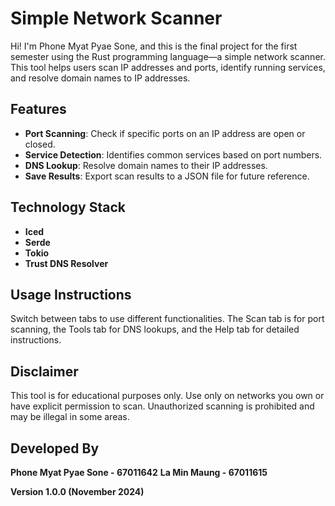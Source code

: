 # Simple Network Scanner

Hi! I'm Phone Myat Pyae Sone, and this is the final project for the first semester using the Rust programming language—a simple network scanner. This tool helps users scan IP addresses and ports, identify running services, and resolve domain names to IP addresses.

## Features

-   **Port Scanning**: Check if specific ports on an IP address are open or closed.
-   **Service Detection**: Identifies common services based on port numbers.
-   **DNS Lookup**: Resolve domain names to their IP addresses.
-	**Save Results**: Export scan results to a JSON file for future reference.
## Technology Stack

- **Iced**
- **Serde**
- **Tokio**
- **Trust DNS Resolver**

## Usage Instructions

Switch between tabs to use different functionalities. The Scan tab is for port scanning, the Tools tab for DNS lookups, and the Help tab for detailed instructions.

## Disclaimer

This tool is for educational purposes only. Use only on networks you own or have explicit permission to scan. Unauthorized scanning is prohibited and may be illegal in some areas.

## Developed By 
**Phone Myat Pyae Sone - 67011642**
**La Min Maung - 67011615**

**Version 1.0.0 (November 2024)**